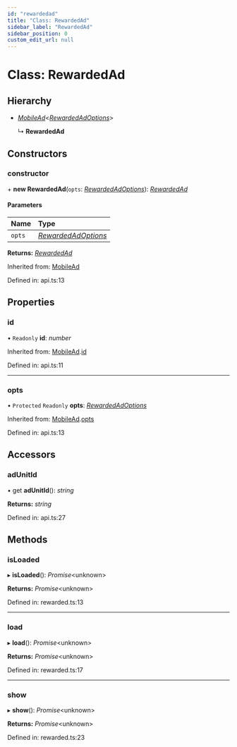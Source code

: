 ```yaml
---
id: "rewardedad"
title: "Class: RewardedAd"
sidebar_label: "RewardedAd"
sidebar_position: 0
custom_edit_url: null
---
```


# Class: RewardedAd

## Hierarchy

- [*MobileAd*](mobilead.md)<[*RewardedAdOptions*](../interfaces/rewardedadoptions.md)\>

  ↳ **RewardedAd**

## Constructors

### constructor

\+ **new RewardedAd**(`opts`: [*RewardedAdOptions*](../interfaces/rewardedadoptions.md)): [*RewardedAd*](rewardedad.md)

#### Parameters

| Name | Type |
| :------ | :------ |
| `opts` | [*RewardedAdOptions*](../interfaces/rewardedadoptions.md) |

**Returns:** [*RewardedAd*](rewardedad.md)

Inherited from: [MobileAd](mobilead.md)

Defined in: api.ts:13

## Properties

### id

• `Readonly` **id**: *number*

Inherited from: [MobileAd](mobilead.md).[id](mobilead.md#id)

Defined in: api.ts:11

___

### opts

• `Protected` `Readonly` **opts**: [*RewardedAdOptions*](../interfaces/rewardedadoptions.md)

Inherited from: [MobileAd](mobilead.md).[opts](mobilead.md#opts)

Defined in: api.ts:13

## Accessors

### adUnitId

• get **adUnitId**(): *string*

**Returns:** *string*

Defined in: api.ts:27

## Methods

### isLoaded

▸ **isLoaded**(): *Promise*<unknown\>

**Returns:** *Promise*<unknown\>

Defined in: rewarded.ts:13

___

### load

▸ **load**(): *Promise*<unknown\>

**Returns:** *Promise*<unknown\>

Defined in: rewarded.ts:17

___

### show

▸ **show**(): *Promise*<unknown\>

**Returns:** *Promise*<unknown\>

Defined in: rewarded.ts:23
